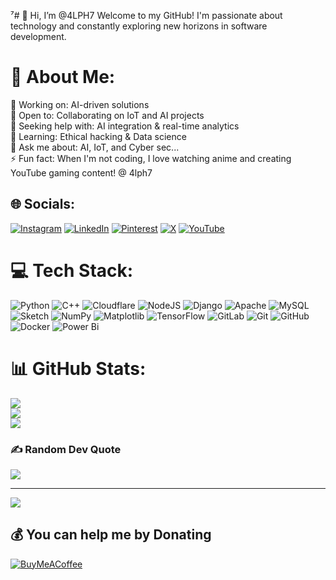 ⁷# 👋 Hi, I’m @4LPH7
Welcome to my GitHub! I'm passionate about technology and constantly exploring new horizons in software development.

# 💫 About Me:
🔭 Working on: AI-driven solutions<br>👯 Open to: Collaborating on IoT and AI projects  <br>🤝 Seeking help with: AI integration & real-time analytics  <br>🌱 Learning: Ethical hacking & Data science  <br>💬 Ask me about: AI, IoT, and Cyber sec...<br>⚡ Fun fact: When I'm not coding, I love watching anime and creating YouTube gaming content! @ 4lph7<br>


## 🌐 Socials:
[![Instagram](https://img.shields.io/badge/Instagram-%23E4405F.svg?logo=Instagram&logoColor=white)](https://instagram.com/https://www.instagram.com/code_zero_1?igsh=MnFlcGgwcnN0NmVi) [![LinkedIn](https://img.shields.io/badge/LinkedIn-%230077B5.svg?logo=linkedin&logoColor=white)](https://linkedin.com/in/www.linkedin.com/in/4lph7) [![Pinterest](https://img.shields.io/badge/Pinterest-%23E60023.svg?logo=Pinterest&logoColor=white)](https://pinterest.com/www.pinterest.com/4lph7) [![X](https://img.shields.io/badge/X-black.svg?logo=X&logoColor=white)](https://x.com/https://twitter.com/4lph7) [![YouTube](https://img.shields.io/badge/YouTube-%23FF0000.svg?logo=YouTube&logoColor=white)](https://youtube.com/@https://www.youtube.com/@4lph7-0) 

# 💻 Tech Stack:
![Python](https://img.shields.io/badge/python-3670A0?style=for-the-badge&logo=python&logoColor=ffdd54) ![C++](https://img.shields.io/badge/c++-%2300599C.svg?style=for-the-badge&logo=c%2B%2B&logoColor=white) ![Cloudflare](https://img.shields.io/badge/Cloudflare-F38020?style=for-the-badge&logo=Cloudflare&logoColor=white) ![NodeJS](https://img.shields.io/badge/node.js-6DA55F?style=for-the-badge&logo=node.js&logoColor=white) ![Django](https://img.shields.io/badge/django-%23092E20.svg?style=for-the-badge&logo=django&logoColor=white) ![Apache](https://img.shields.io/badge/apache-%23D42029.svg?style=for-the-badge&logo=apache&logoColor=white) ![MySQL](https://img.shields.io/badge/mysql-4479A1.svg?style=for-the-badge&logo=mysql&logoColor=white) ![Sketch](https://img.shields.io/badge/Sketch-FFB387?style=for-the-badge&logo=sketch&logoColor=black) ![NumPy](https://img.shields.io/badge/numpy-%23013243.svg?style=for-the-badge&logo=numpy&logoColor=white) ![Matplotlib](https://img.shields.io/badge/Matplotlib-%23ffffff.svg?style=for-the-badge&logo=Matplotlib&logoColor=black)   ![TensorFlow](https://img.shields.io/badge/TensorFlow-%23FF6F00.svg?style=for-the-badge&logo=TensorFlow&logoColor=white) ![GitLab](https://img.shields.io/badge/gitlab-%23181717.svg?style=for-the-badge&logo=gitlab&logoColor=white) ![Git](https://img.shields.io/badge/git-%23F05033.svg?style=for-the-badge&logo=git&logoColor=white) ![GitHub](https://img.shields.io/badge/github-%23121011.svg?style=for-the-badge&logo=github&logoColor=white) ![Docker](https://img.shields.io/badge/docker-%230db7ed.svg?style=for-the-badge&logo=docker&logoColor=white) ![Power Bi](https://img.shields.io/badge/power_bi-F2C811?style=for-the-badge&logo=powerbi&logoColor=black) 

# 📊 GitHub Stats:
![](https://github-readme-stats.vercel.app/api?username=4LPH7&theme=dark&hide_border=false&include_all_commits=true&count_private=true)<br/>
![](https://github-readme-streak-stats.herokuapp.com/?user=4LPH7&theme=dark&hide_border=false)<br/>
![](https://github-readme-stats.vercel.app/api/top-langs/?username=4LPH7&theme=dark&hide_border=false&include_all_commits=true&count_private=true&layout=compact)

### ✍️ Random Dev Quote
![](https://quotes-github-readme.vercel.app/api?type=horizontal&theme=radical)

---
[![](https://visitcount.itsvg.in/api?id=4LPH7&icon=0&color=12)](https://visitcount.itsvg.in)

  ## 💰 You can help me by Donating
  [![BuyMeACoffee](https://img.shields.io/badge/Buy%20Me%20a%20Coffee-ffdd00?style=for-the-badge&logo=buy-me-a-coffee&logoColor=black)](https://buymeacoffee.com/https://buymeacoffee.com/arulartadg) 

  
<!-- Proudly created with GPRM ( https://gprm.itsvg.in ) -->

